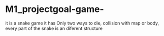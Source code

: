 # M1_projectgoal-game- 
it is a snake game it has  Only two ways to die, collision with map or body, every part of the snake is an diferent structure
